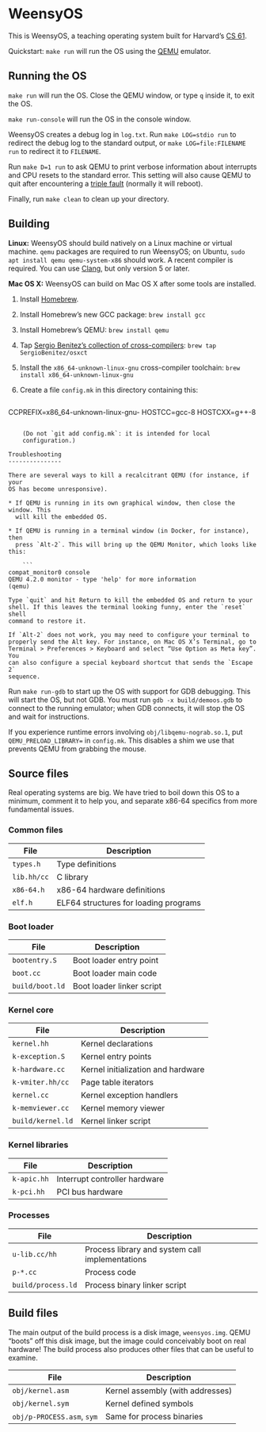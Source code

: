 WeensyOS
========

This is WeensyOS, a teaching operating system built for Harvard’s
[CS 61].

Quickstart: `make run` will run the OS using the [QEMU] emulator.

Running the OS
--------------

`make run` will run the OS. Close the QEMU window, or type `q` inside
it, to exit the OS.

`make run-console` will run the OS in the console window.

WeensyOS creates a debug log in `log.txt`. Run `make LOG=stdio run` to
redirect the debug log to the standard output, or `make
LOG=file:FILENAME run` to redirect it to `FILENAME`.

Run `make D=1 run` to ask QEMU to print verbose information about interrupts
and CPU resets to the standard error. This setting will also cause QEMU to
quit after encountering a [triple fault][] (normally it will reboot).

Finally, run `make clean` to clean up your directory.

Building
--------

**Linux:** WeensyOS should build natively on a Linux machine or
virtual machine. `qemu` packages are required to run WeensyOS; on
Ubuntu, `sudo apt install qemu qemu-system-x86` should work. A recent
compiler is required. You can use [Clang](https://clang.llvm.org/),
but only version 5 or later.

**Mac OS X:** WeensyOS can build on Mac OS X after some tools are installed.

1. Install [Homebrew].
2. Install Homebrew’s new GCC package: `brew install gcc`
3. Install Homebrew’s QEMU: `brew install qemu`
4. Tap [Sergio Benitez’s collection of cross-compilers](https://github.com/SergioBenitez/homebrew-osxct): `brew tap SergioBenitez/osxct`
5. Install the `x86_64-unknown-linux-gnu` cross-compiler toolchain: `brew install x86_64-unknown-linux-gnu`
6. Create a file `config.mk` in this directory containing this:

    ```make
CCPREFIX=x86_64-unknown-linux-gnu-
HOSTCC=gcc-8
HOSTCXX=g++-8
```

    (Do not `git add config.mk`: it is intended for local
    configuration.)

Troubleshooting
---------------

There are several ways to kill a recalcitrant QEMU (for instance, if your
OS has become unresponsive).

* If QEMU is running in its own graphical window, then close the window. This
  will kill the embedded OS.

* If QEMU is running in a terminal window (in Docker, for instance), then
  press `Alt-2`. This will bring up the QEMU Monitor, which looks like this:

    ```
compat_monitor0 console
QEMU 4.2.0 monitor - type 'help' for more information
(qemu)
```

    Type `quit` and hit Return to kill the embedded OS and return to your
    shell. If this leaves the terminal looking funny, enter the `reset` shell
    command to restore it.

    If `Alt-2` does not work, you may need to configure your terminal to
    properly send the Alt key. For instance, on Mac OS X’s Terminal, go to
    Terminal > Preferences > Keyboard and select “Use Option as Meta key”. You
    can also configure a special keyboard shortcut that sends the `Escape 2`
    sequence.

Run `make run-gdb` to start up the OS with support for GDB debugging.
This will start the OS, but not GDB. You must run `gdb -x
build/demoos.gdb` to connect to the running emulator; when GDB
connects, it will stop the OS and wait for instructions.

If you experience runtime errors involving `obj/libqemu-nograb.so.1`, put
`QEMU_PRELOAD_LIBRARY=` in `config.mk`. This disables a shim we use that
prevents QEMU from grabbing the mouse.

Source files
------------

Real operating systems are big. We have tried to boil down this OS to
a minimum, comment it to help you, and separate x86-64 specifics from
more fundamental issues.

### Common files

| File            | Description                            |
| --------------- | -------------------------------------- |
| `types.h`       | Type definitions                       |
| `lib.hh/cc`     | C library                              |
| `x86-64.h`      | x86-64 hardware definitions            |
| `elf.h`         | ELF64 structures for loading programs  |

### Boot loader

| File             | Description                  |
| ---------------- | ---------------------------- |
| `bootentry.S`    | Boot loader entry point      |
| `boot.cc`        | Boot loader main code        |
| `build/boot.ld`  | Boot loader linker script    |

### Kernel core

| File                | Description                          |
| ------------------- | ------------------------------------ |
| `kernel.hh`         | Kernel declarations                  |
| `k-exception.S`     | Kernel entry points                  |
| `k-hardware.cc`     | Kernel initialization and hardware   |
| `k-vmiter.hh/cc`    | Page table iterators                 |
| `kernel.cc`         | Kernel exception handlers            |
| `k-memviewer.cc`    | Kernel memory viewer                 |
| `build/kernel.ld`   | Kernel linker script                 |

### Kernel libraries

| File                | Description                          |
| ------------------- | ------------------------------------ |
| `k-apic.hh`         | Interrupt controller hardware        |
| `k-pci.hh`          | PCI bus hardware                     |

### Processes

| File               | Description                                      |
| ------------------ | ------------------------------------------------ |
| `u-lib.cc/hh`      | Process library and system call implementations  |
| `p-*.cc`           | Process code                                     |
| `build/process.ld` | Process binary linker script                     |

Build files
-----------

The main output of the build process is a disk image,
`weensyos.img`. QEMU “boots” off this disk image, but the image
could conceivably boot on real hardware! The build process also
produces other files that can be useful to examine.

| File                       | Description                          |
| -------------------------- | ------------------------------------ |
| `obj/kernel.asm`           | Kernel assembly (with addresses)     |
| `obj/kernel.sym`           | Kernel defined symbols               |
| `obj/p-PROCESS.asm`, `sym` | Same for process binaries            |

[triple fault]: https://en.wikipedia.org/wiki/Triple_fault
[CS 61]: https://cs61.seas.harvard.edu/
[QEMU]: https://qemu.org/
[Homebrew]: https://brew.sh/
